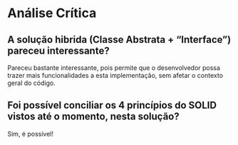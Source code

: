 # Análise Crítica

## A solução hibrida (Classe Abstrata + “Interface”) pareceu interessante?
Pareceu bastante interessante, pois permite que o desenvolvedor possa trazer mais funcionalidades a esta implementação, sem afetar o contexto geral do código.

## Foi possível conciliar os 4 princípios do SOLID vistos até o momento, nesta solução?
Sim, é possível!